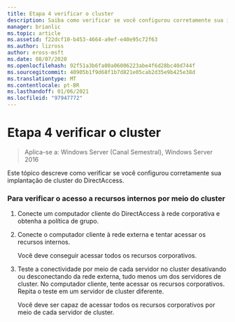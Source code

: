 ```yaml
---
title: Etapa 4 verificar o cluster
description: Saiba como verificar se você configurou corretamente sua implantação de cluster do DirectAccess.
manager: brianlic
ms.topic: article
ms.assetid: f22dcf10-b453-4664-a9ef-e40e95c72f63
ms.author: lizross
author: eross-msft
ms.date: 08/07/2020
ms.openlocfilehash: 92f51a3b6fa00a06006223abe4f6d28bc40d744f
ms.sourcegitcommit: 40905b1f9d68f1b7d821e05cab2d35e9b425e38d
ms.translationtype: MT
ms.contentlocale: pt-BR
ms.lasthandoff: 01/06/2021
ms.locfileid: "97947772"
---
```

# <a name="step-4-verify-the-cluster"></a>Etapa 4 verificar o cluster

>Aplica-se a: Windows Server (Canal Semestral), Windows Server 2016

Este tópico descreve como verificar se você configurou corretamente sua implantação de cluster do DirectAccess.

### <a name="to-verify-access-to-internal-resources-through-the-cluster"></a>Para verificar o acesso a recursos internos por meio do cluster

1.  Conecte um computador cliente do DirectAccess à rede corporativa e obtenha a política de grupo.

2.  Conecte o computador cliente à rede externa e tentar acessar os recursos internos.

    Você deve conseguir acessar todos os recursos corporativos.

3.  Teste a conectividade por meio de cada servidor no cluster desativando ou desconectando da rede externa, tudo menos um dos servidores de cluster. No computador cliente, tente acessar os recursos corporativos. Repita o teste em um servidor de cluster diferente.

    Você deve ser capaz de acessar todos os recursos corporativos por meio de cada servidor de cluster.



